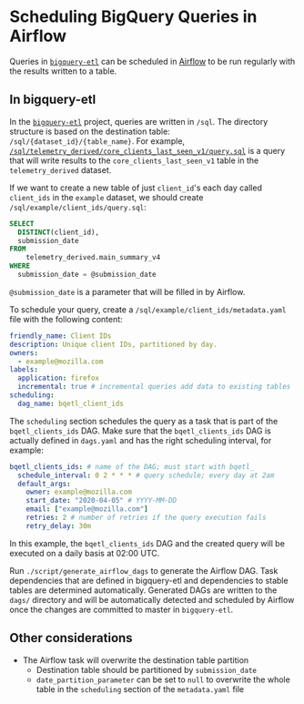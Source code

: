 # Scheduling BigQuery Queries in Airflow

Queries in [`bigquery-etl`](https://github.com/mozilla/bigquery-etl) can be scheduled in
[Airflow](https://github.com/mozilla/telemetry-airflow) to be run regularly with the results written to a table.

<!-- toc -->

## In bigquery-etl

In the [`bigquery-etl`](https://github.com/mozilla/bigquery-etl) project, queries are written in `/sql`.
The directory structure is based on the destination table: `/sql/{dataset_id}/{table_name}`.
For example, [`/sql/telemetry_derived/core_clients_last_seen_v1/query.sql`](https://github.com/mozilla/bigquery-etl/blob/master/sql/telemetry_derived/core_clients_last_seen_v1/query.sql)
is a query that will write results to the `core_clients_last_seen_v1` table in the `telemetry_derived` dataset.

If we want to create a new table of just `client_id`'s each day called `client_ids` in the `example` dataset,
we should create `/sql/example/client_ids/query.sql`:

```sql
SELECT
  DISTINCT(client_id),
  submission_date
FROM
    telemetry_derived.main_summary_v4
WHERE
  submission_date = @submission_date
```

`@submission_date` is a parameter that will be filled in by Airflow.

To schedule your query, create a `/sql/example/client_ids/metadata.yaml` file with the following content:

```yaml
friendly_name: Client IDs
description: Unique client IDs, partitioned by day.
owners:
  - example@mozilla.com
labels:
  application: firefox
  incremental: true # incremental queries add data to existing tables
scheduling:
  dag_name: bqetl_client_ids
```

The `scheduling` section schedules the query as a task that is part of the `bqetl_clients_ids` DAG. Make sure that
the `bqetl_clients_ids` DAG is actually defined in `dags.yaml` and has the right scheduling interval, for example:

```yaml
bqetl_clients_ids: # name of the DAG; must start with bqetl_
  schedule_interval: 0 2 * * * # query schedule; every day at 2am
  default_args:
    owner: example@mozilla.com
    start_date: "2020-04-05" # YYYY-MM-DD
    email: ["example@mozilla.com"]
    retries: 2 # number of retries if the query execution fails
    retry_delay: 30m
```

In this example, the `bqetl_clients_ids` DAG and the created query will be executed on a daily basis at 02:00 UTC.

Run `./script/generate_airflow_dags` to generate the Airflow DAG. Task dependencies that are defined in bigquery-etl and
dependencies to stable tables are determined automatically. Generated DAGs are written to the `dags/` directory and
will be automatically detected and scheduled by Airflow once the changes are committed to master in `bigquery-etl`.

## Other considerations

- The Airflow task will overwrite the destination table partition
  - Destination table should be partitioned by `submission_date`
  - `date_partition_parameter` can be set to `null` to overwrite the whole table in the `scheduling` section
    of the `metadata.yaml` file
